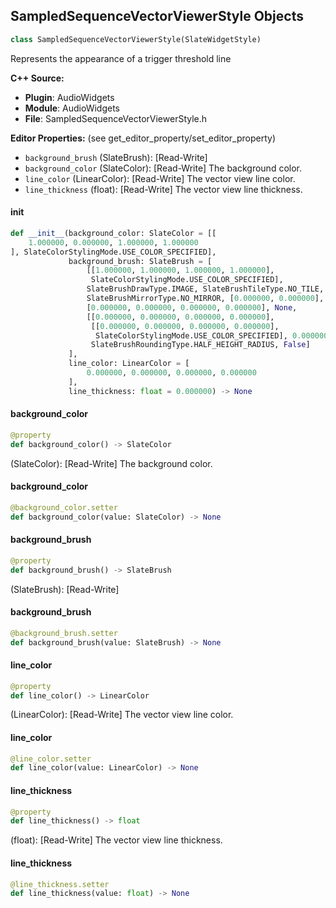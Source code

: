 ## SampledSequenceVectorViewerStyle Objects

```python
class SampledSequenceVectorViewerStyle(SlateWidgetStyle)
```

Represents the appearance of a trigger threshold line

**C++ Source:**

- **Plugin**: AudioWidgets
- **Module**: AudioWidgets
- **File**: SampledSequenceVectorViewerStyle.h

**Editor Properties:** (see get_editor_property/set_editor_property)

- ``background_brush`` (SlateBrush):  [Read-Write]
- ``background_color`` (SlateColor):  [Read-Write] The background color.
- ``line_color`` (LinearColor):  [Read-Write] The vector view line color.
- ``line_thickness`` (float):  [Read-Write] The vector view line thickness.

<a id="unreal.SampledSequenceVectorViewerStyle.__init__"></a>

#### __init__

```python
def __init__(background_color: SlateColor = [[
    1.000000, 0.000000, 1.000000, 1.000000
], SlateColorStylingMode.USE_COLOR_SPECIFIED],
             background_brush: SlateBrush = [
                 [[1.000000, 1.000000, 1.000000, 1.000000],
                  SlateColorStylingMode.USE_COLOR_SPECIFIED],
                 SlateBrushDrawType.IMAGE, SlateBrushTileType.NO_TILE,
                 SlateBrushMirrorType.NO_MIRROR, [0.000000, 0.000000],
                 [0.000000, 0.000000, 0.000000, 0.000000], None,
                 [[0.000000, 0.000000, 0.000000, 0.000000],
                  [[0.000000, 0.000000, 0.000000, 0.000000],
                   SlateColorStylingMode.USE_COLOR_SPECIFIED], 0.000000,
                  SlateBrushRoundingType.HALF_HEIGHT_RADIUS, False]
             ],
             line_color: LinearColor = [
                 0.000000, 0.000000, 0.000000, 0.000000
             ],
             line_thickness: float = 0.000000) -> None
```

<a id="unreal.SampledSequenceVectorViewerStyle.background_color"></a>

#### background_color

```python
@property
def background_color() -> SlateColor
```

(SlateColor):  [Read-Write] The background color.

<a id="unreal.SampledSequenceVectorViewerStyle.background_color"></a>

#### background_color

```python
@background_color.setter
def background_color(value: SlateColor) -> None
```

<a id="unreal.SampledSequenceVectorViewerStyle.background_brush"></a>

#### background_brush

```python
@property
def background_brush() -> SlateBrush
```

(SlateBrush):  [Read-Write]

<a id="unreal.SampledSequenceVectorViewerStyle.background_brush"></a>

#### background_brush

```python
@background_brush.setter
def background_brush(value: SlateBrush) -> None
```

<a id="unreal.SampledSequenceVectorViewerStyle.line_color"></a>

#### line_color

```python
@property
def line_color() -> LinearColor
```

(LinearColor):  [Read-Write] The vector view line color.

<a id="unreal.SampledSequenceVectorViewerStyle.line_color"></a>

#### line_color

```python
@line_color.setter
def line_color(value: LinearColor) -> None
```

<a id="unreal.SampledSequenceVectorViewerStyle.line_thickness"></a>

#### line_thickness

```python
@property
def line_thickness() -> float
```

(float):  [Read-Write] The vector view line thickness.

<a id="unreal.SampledSequenceVectorViewerStyle.line_thickness"></a>

#### line_thickness

```python
@line_thickness.setter
def line_thickness(value: float) -> None
```

<a id="unreal.AudioMaterialEnvelopeSettings"></a>